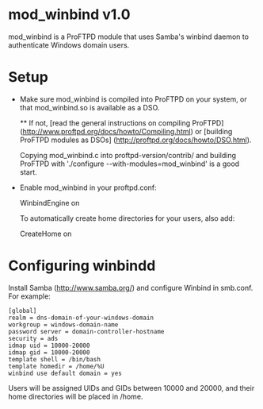 mod_winbind v1.0
================

mod_winbind is a ProFTPD module that uses Samba's winbind daemon to
authenticate Windows domain users.


Setup
=====

* Make sure mod_winbind is compiled into ProFTPD on your system,
  or that mod_winbind.so is available as a DSO.

  ** If not, [read the general instructions on compiling ProFTPD]
     (http://www.proftpd.org/docs/howto/Compiling.html) or
     [building ProFTPD modules as DSOs]
     (http://proftpd.org/docs/howto/DSO.html).

     Copying mod_winbind.c into proftpd-version/contrib/ and building
     ProFTPD with './configure --with-modules=mod_winbind' is a good start.

* Enable mod_winbind in your proftpd.conf:

    WinbindEngine on

  To automatically create home directories for your users, also add:

    CreateHome on


Configuring winbindd
====================

Install Samba (http://www.samba.org/) and configure Winbind in smb.conf.
For example:

    [global]
    realm = dns-domain-of-your-windows-domain
    workgroup = windows-domain-name
    password server = domain-controller-hostname
    security = ads
    idmap uid = 10000-20000
    idmap gid = 10000-20000
    template shell = /bin/bash
    template homedir = /home/%U
    winbind use default domain = yes

Users will be assigned UIDs and GIDs between 10000 and 20000, and their home
directories will be placed in /home.
